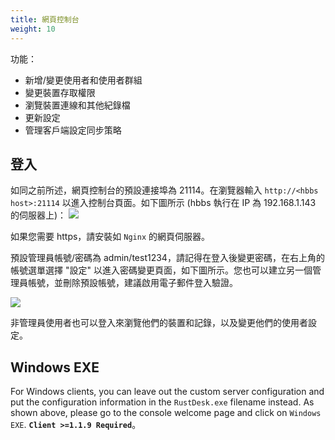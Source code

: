 ```yaml
---
title: 網頁控制台
weight: 10
---
```


功能：

- 新增/變更使用者和使用者群組
- 變更裝置存取權限
- 瀏覽裝置連線和其他紀錄檔
- 更新設定
- 管理客戶端設定同步策略

## 登入

如同之前所述，網頁控制台的預設連接埠為 21114。在瀏覽器輸入 `http://<hbbs host>:21114` 以進入控制台頁面。如下圖所示 (hbbs 執行在 IP 為 192.168.1.143 的伺服器上)：
![](/docs/en/self-host/rustdesk-server-pro/console/images/console-login.png)

如果您需要 https，請安裝如 `Nginx` 的網頁伺服器。

預設管理員帳號/密碼為 admin/test1234，請記得在登入後變更密碼，在右上角的帳號選單選擇 "設定" 以進入密碼變更頁面，如下圖所示。您也可以建立另一個管理員帳號，並刪除預設帳號，建議啟用電子郵件登入驗證。

<a name=console-home></a>
![](/docs/en/self-host/rustdesk-server-pro/console/images/console-home.png?v2)

非管理員使用者也可以登入來瀏覽他們的裝置和記錄，以及變更他們的使用者設定。

## Windows EXE

For Windows clients, you can leave out the custom server configuration and put the configuration information in the `RustDesk.exe` filename instead. As shown above, please go to the console welcome page and click on `Windows EXE`. **`Client >=1.1.9 Required`**。
